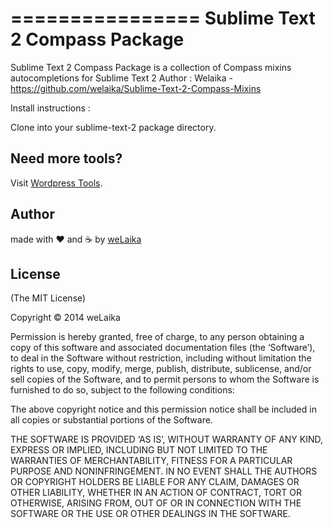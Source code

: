 ================
Sublime Text 2 Compass Package
================

Sublime Text 2 Compass Package is a collection of Compass mixins autocompletions for Sublime Text 2
Author : Welaika - https://github.com/welaika/Sublime-Text-2-Compass-Mixins

Install instructions :

Clone into your sublime-text-2 package directory.

## Need more tools?
Visit [Wordpress Tools](http://wptools.it).

## Author

made with ❤️ and ☕️ by [weLaika](http://dev.welaika.com)

## License

(The MIT License)

Copyright © 2014 weLaika

Permission is hereby granted, free of charge, to any person obtaining a copy of
this software and associated documentation files (the ‘Software’), to deal in
the Software without restriction, including without limitation the rights to
use, copy, modify, merge, publish, distribute, sublicense, and/or sell copies of
the Software, and to permit persons to whom the Software is furnished to do so,
subject to the following conditions:

The above copyright notice and this permission notice shall be included in all
copies or substantial portions of the Software.

THE SOFTWARE IS PROVIDED ‘AS IS’, WITHOUT WARRANTY OF ANY KIND, EXPRESS OR
IMPLIED, INCLUDING BUT NOT LIMITED TO THE WARRANTIES OF MERCHANTABILITY, FITNESS
FOR A PARTICULAR PURPOSE AND NONINFRINGEMENT. IN NO EVENT SHALL THE AUTHORS OR
COPYRIGHT HOLDERS BE LIABLE FOR ANY CLAIM, DAMAGES OR OTHER LIABILITY, WHETHER
IN AN ACTION OF CONTRACT, TORT OR OTHERWISE, ARISING FROM, OUT OF OR IN
CONNECTION WITH THE SOFTWARE OR THE USE OR OTHER DEALINGS IN THE SOFTWARE.

